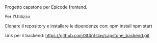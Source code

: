 Progetto capstone per Epicode frontend.

Per l'Utilizzo

Clonare il repository e installare le dipendenze con:
npm install
npm start

Link per il backend:
https://github.com/St4n1slav/capstone_backend.git
